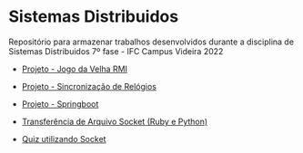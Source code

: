 # Sistemas Distribuidos


Repositório para armazenar trabalhos desenvolvidos durante a disciplina de Sistemas Distribuidos 7º fase - IFC Campus Videira 2022

-  <a href="https://github.com/icaroperetti/distribuitedSystems/tree/main/rmi/src/tictactoe">Projeto - Jogo da Velha RMI</a>

-  <a href="https://github.com/icaroperetti/distribuitedSystems/tree/main/syncronization">Projeto - Sincronização de Relógios</a>

- <a href="https://github.com/icaroperetti/distribuitedSystems/tree/main/springboot-rest-work/two-phase-commit/demo/src/main/java/ifc/sisdi/tpc/demo">Projeto - Springboot</a>

-  <a href="https://github.com/icaroperetti/distribuitedSystems/tree/main/sockets/file-transfer-python/socket">Transferência de Arquivo Socket (Ruby e Python)</a>

- <a href="https://github.com/icaroperetti/distribuitedSystems/tree/main/sockets/quiz">Quiz utilizando Socket</a>


